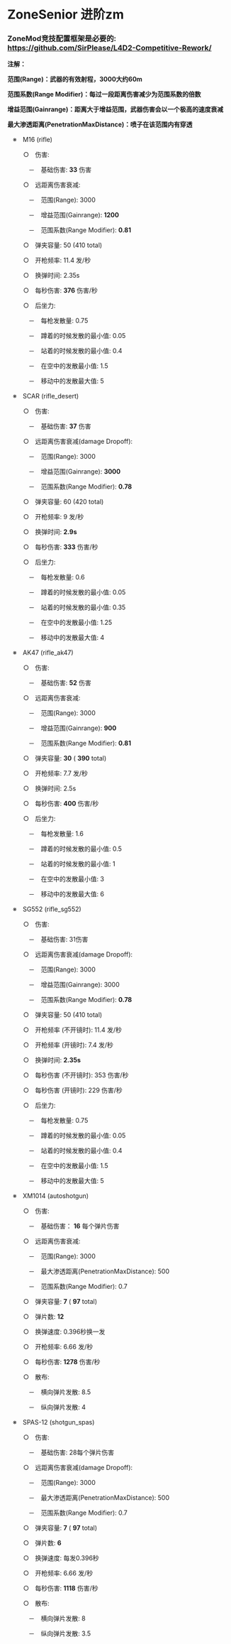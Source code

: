 # ZoneSenior 进阶zm
### ZoneMod竞技配置框架是必要的: https://github.com/SirPlease/L4D2-Competitive-Rework/
**注解：**

**范围(Range)：武器的有效射程，3000大约60m**

**范围系数(Range Modifier)：每过一段距离伤害减少为范围系数的倍数**

**增益范围(Gainrange)：距离大于增益范围，武器伤害会以一个极高的速度衰减**

**最大渗透距离(PenetrationMaxDistance)：喷子在该范围内有穿透**

`　`※　M16 (rifle)

`　　　`○　伤害:

`　　　　`－　基础伤害: **33** 伤害

`　　　`○　远距离伤害衰减:

`　　　　`－　范围(Range): 3000

`　　　　`－　增益范围(Gainrange): **1200**

`　　　　`－　范围系数(Range Modifier): **0.81**

`　　　`○　弹夹容量: 50 (410 total)

`　　　`○　开枪频率: 11.4 发/秒 

`　　　`○　换弹时间: 2.35s

`　　　`○　每秒伤害: **376** 伤害/秒 

`　　　`○　后坐力: 

`　　　　`－　每枪发散量: 0.75

`　　　　`－　蹲着的时候发散的最小值: 0.05

`　　　　`－　站着的时候发散的最小值: 0.4

`　　　　`－　在空中的发散最小值: 1.5

`　　　　`－　移动中的发散最大值: 5

`　`※　SCAR (rifle\_desert)

`　　　`○　伤害:

`　　　　`－　基础伤害: **37** 伤害

`　　　`○　远距离伤害衰减(damage Dropoff):

`　　　　`－　范围(Range): 3000

`　　　　`－　增益范围(Gainrange): **3000**

`　　　　`－　范围系数(Range Modifier): **0.78**

`　　　`○　弹夹容量: 60 (420 total)

`　　　`○　开枪频率: 9 发/秒 

`　　　`○　换弹时间: **2.9s**

`　　　`○　每秒伤害: **333** 伤害/秒 

`　　　`○　后坐力: 

`　　　　`－　每枪发散量: 0.6

`　　　　`－　蹲着的时候发散的最小值: 0.05

`　　　　`－　站着的时候发散的最小值: 0.35

`　　　　`－　在空中的发散最小值: 1.25

`　　　　`－　移动中的发散最大值: 4

`　`※　AK47 (rifle\_ak47)

`　　　`○　伤害:

`　　　　`－　基础伤害: **52** 伤害

`　　　`○　远距离伤害衰减:

`　　　　`－　范围(Range): 3000

`　　　　`－　增益范围(Gainrange): **900**

`　　　　`－　范围系数(Range Modifier): **0.81**

`　　　`○　弹夹容量: **30** ( **390** total)

`　　　`○　开枪频率: 7.7 发/秒

`　　　`○　换弹时间: 2.5s

`　　　`○　每秒伤害: **400** 伤害/秒 

`　　　`○　后坐力: 

`　　　　`－　每枪发散量: 1.6

`　　　　`－　蹲着的时候发散的最小值: 0.5

`　　　　`－　站着的时候发散的最小值: 1

`　　　　`－　在空中的发散最小值: 3

`　　　　`－　移动中的发散最大值: 6

`　`※　SG552 (rifle\_sg552)

`　　　`○　伤害:

`　　　　`－　基础伤害: 31伤害

`　　　`○　远距离伤害衰减(damage Dropoff):

`　　　　`－　范围(Range): 3000

`　　　　`－　增益范围(Gainrange): 3000

`　　　　`－　范围系数(Range Modifier): **0.78**

`　　　`○　弹夹容量: 50 (410 total)

`　　　`○　开枪频率 (不开镜时): 11.4 发/秒 

`　　　`○　开枪频率 (开镜时): 7.4 发/秒 

`　　　`○　换弹时间: **2.35s**

`　　　`○　每秒伤害 (不开镜时): 353 伤害/秒 

`　　　`○　每秒伤害 (开镜时): 229 伤害/秒 

`　　　`○　后坐力: 

`　　　　`－　每枪发散量: 0.75

`　　　　`－　蹲着的时候发散的最小值: 0.05

`　　　　`－　站着的时候发散的最小值: 0.4

`　　　　`－　在空中的发散最小值: 1.5

`　　　　`－　移动中的发散最大值: 5

`　`※　XM1014 (autoshotgun)

`　　　`○　伤害:

`　　　　`－　基础伤害： **16** 每个弹片伤害

`　　　`○　远距离伤害衰减:

`　　　　`－　范围(Range): 3000

`　　　　`－　最大渗透距离(PenetrationMaxDistance): 500

`　　　　`－　范围系数(Range Modifier): 0.7

`　　　`○　弹夹容量: **7** ( **97** total)

`　　　`○　弹片数: **12**

`　　　`○　换弹速度: 0.396秒换一发

`　　　`○　开枪频率: 6.66 发/秒 

`　　　`○　每秒伤害: **1278** 伤害/秒 

`　　　`○　散布: 

`　　　　`－　横向弹片发散: 8.5

`　　　　`－　纵向弹片发散: 4

`　`※　SPAS-12 (shotgun\_spas)

`　　　`○　伤害:

`　　　　`－　基础伤害: 28每个弹片伤害

`　　　`○　远距离伤害衰减(damage Dropoff):

`　　　　`－　范围(Range): 3000

`　　　　`－　最大渗透距离(PenetrationMaxDistance): 500

`　　　　`－　范围系数(Range Modifier): 0.7

`　　　`○　弹夹容量: **7** ( **97** total)

`　　　`○　弹片数: **6**

`　　　`○　换弹速度: 每发0.396秒

`　　　`○　开枪频率: 6.66 发/秒 

`　　　`○　每秒伤害: **1118** 伤害/秒 

`　　　`○　散布: 

`　　　　`－　横向弹片发散: 8

`　　　　`－　纵向弹片发散: 3.5
